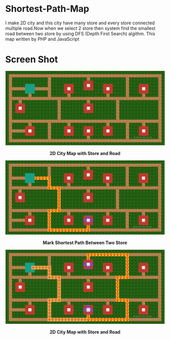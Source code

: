 # Shortest-Path-Map
I make 2D city and this city have many store and every store connected multiple road.Now when we select 2 store then system find the smallest road between two store by using DFS (Depth First Search) algithm. This map written by PHP and JavaScript

# Screen Shot 
<img src="https://raw.githubusercontent.com/amirhamza05/Shortest-Path-Map/master/meterial/sortest_path.PNG">
<p align="center"><b>2D City Map with Store and Road</b></p>
<img src="https://raw.githubusercontent.com/amirhamza05/Shortest-Path-Map/master/meterial/sortest_path1.PNG">
<p align="center"><b>Mark Shortest Path Between Two Store</b></p>
<img src="https://raw.githubusercontent.com/amirhamza05/Shortest-Path-Map/master/meterial/sortest_path2.PNG">
<p align="center"><b>2D City Map with Store and Road</b></p>
